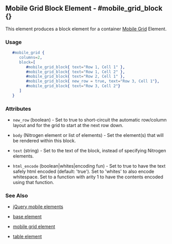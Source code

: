 
## Mobile Grid Block Element - #mobile_grid_block {}

This element produces a block element for a container [Mobile Grid](./mobile_grid.html) Element.

### Usage

```erlang
   #mobile_grid { 
      columns=2,
      block=[
         #mobile_grid_block{ text="Row 1, Cell 1" },
         #mobile_grid_block{ text="Row 1, Cell 2" },
         #mobile_grid_block{ text="Row 2, Cell 1" },
         #mobile_grid_block{ new_row = true, text="Row 3, Cell 1"},
         #mobile_grid_block{ text="Row 3, Cell 2"}
      ]
   }

```

### Attributes
  
   * `new_row` (boolean) - Set to true to short-circuit the automatic row/column layout and for the grid to start at the next row down.
 
   * `body` (Nitrogen element or list of elements) - Set the element(s) that will be rendered within this block.

   * `text` (string) - Set to the text of the block, instead of specifying Nitrogen elements.

   * `html_encode` (boolean|whites|encoding fun) - Set to true to have the text safely html encoded (default: 'true'). Set to 'whites' to also encode whitespace. Set to a function with arity 1 to have the contents encoded using that function.
   
### See Also

 *  [jQuery mobile elements](./jquery_mobile.html)

 *  [base element](./element_base.md)

 *  [mobile grid element](./mobile_grid.html)

 *  [table element](./table.html)
